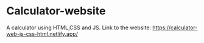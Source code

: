 # Calculator-website
A calculator using HTML,CSS and JS.
Link to the website: https://calculator-web-js-css-html.netlify.app/
